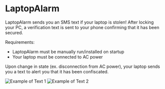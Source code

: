 # LaptopAlarm

LaptopAlarm sends you an SMS text if your laptop is stolen! After locking your PC, a verification text is sent to your phone confirming that it has been secured.

Requirements:
- LaptopAlarm must be manually run/installed on startup
- Your laptop must be connected to AC power

Upon change in state (ex. disconnection from AC power), your laptop sends you a text to alert you that it has been confiscated.

![Example of Text 1](https://github.com/kevinte2/LaptopAlarm/blob/master/Github0.png?raw=true)
![Example of Text 2](https://github.com/kevinte2/LaptopAlarm/blob/master/Github1.png?raw=true)
